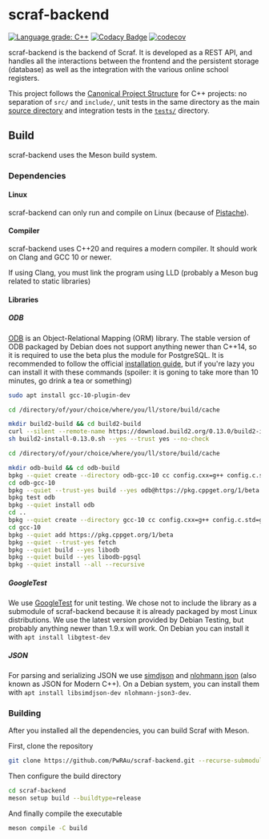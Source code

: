 # scraf-backend

[![Language grade: C++](https://img.shields.io/lgtm/grade/cpp/g/PwRAu/scraf-backend.svg?logo=lgtm&logoWidth=18)](https://lgtm.com/projects/g/PwRAu/scraf-backend/context:cpp)
[![Codacy Badge](https://api.codacy.com/project/badge/Grade/7a105015c95b49ae94ebfa41739a6c1c)](https://app.codacy.com/gh/PwRAu/scraf-backend?utm_source=github.com&utm_medium=referral&utm_content=PwRAu/scraf-backend&utm_campaign=Badge_Grade_Settings)
[![codecov](https://codecov.io/gh/PwRAu/scraf-backend/branch/main/graph/badge.svg?token=Q9PWI8IRXH)](https://codecov.io/gh/PwRAu/scraf-backend)

scraf-backend is the backend of Scraf. It is developed as a REST API, and handles all the interactions between the frontend and the persistent storage (database) as well as the integration with the various online school registers.

This project follows the [Canonical Project Structure](https://wg21.link/P1204R0) for C++ projects: no separation of `src/` and `include/`, unit tests in the same directory as the main [source directory](scraf-backend) and integration tests in the [`tests/`](tests) directory.

## Build

scraf-backend uses the Meson build system.

### Dependencies

#### Linux

scraf-backend can only run and compile on Linux (because of [Pistache](subprojects/pistache)).

#### Compiler

scraf-backend uses C++20 and requires a modern compiler. It should work on Clang and GCC 10 or newer.

If using Clang, you must link the program using LLD (probably a Meson bug related to static libraries)

#### Libraries

##### ODB

[ODB](https://www.codesynthesis.com/products/odb/) is an Object-Relational Mapping (ORM) library.
The stable version of ODB packaged by Debian does not support anything newer than C++14, so it is required to use the beta plus the module for PostgreSQL.
It is recommended to follow the official [installation guide](https://www.codesynthesis.com/products/odb/doc/install-build2.xhtml#linux), but if you're lazy you can install it with these commands (spoiler: it is goning to take more than 10 minutes, go drink a tea or something)

```sh
sudo apt install gcc-10-plugin-dev

cd /directory/of/your/choice/where/you/ll/store/build/cache

mkdir build2-build && cd build2-build
curl --silent --remote-name https://download.build2.org/0.13.0/build2-install-0.13.0.sh
sh build2-install-0.13.0.sh --yes --trust yes --no-check

cd /directory/of/your/choice/where/you/ll/store/build/cache

mkdir odb-build && cd odb-build
bpkg --quiet create --directory odb-gcc-10 cc config.cxx=g++ config.c.std=gnu17 config.cxx.std=gnu++17 config.cc.coptions=-O3 config.bin.rpath=/usr/local/lib config.install.root=/usr/local config.install.sudo=sudo
cd odb-gcc-10
bpkg --quiet --trust-yes build --yes odb@https://pkg.cppget.org/1/beta
bpkg test odb
bpkg --quiet install odb
cd ..
bpkg --quiet create --directory gcc-10 cc config.cxx=g++ config.c.std=gnu17 config.cxx.std=gnu++17 config.cc.coptions=-O3 config.install.root=/usr/local config.install.sudo=sudo
cd gcc-10
bpkg --quiet add https://pkg.cppget.org/1/beta
bpkg --quiet --trust-yes fetch
bpkg --quiet build --yes libodb
bpkg --quiet build --yes libodb-pgsql
bpkg --quiet install --all --recursive
```

##### GoogleTest

We use [GoogleTest](https://github.com/google/googletest) for unit testing. We chose not to include the library as a submodule of scraf-backend because it is already packaged by most Linux distributions. We use the latest version provided by Debian Testing, but probably anything newer than 1.9.x will work. On Debian you can install it with `apt install libgtest-dev`

##### JSON

For parsing and serializing JSON we use [simdjson](https://github.com/simdjson/simdjson) and [nlohmann json](https://github.com/nlohmann/json) (also known as JSON for Modern C++). On a Debian system, you can install them with `apt install libsimdjson-dev nlohmann-json3-dev`.

### Building

After you installed all the dependencies, you can build Scraf with Meson.

First, clone the repository

```sh
git clone https://github.com/PwRAu/scraf-backend.git --recurse-submodules
```

Then configure the build directory

```sh
cd scraf-backend
meson setup build --buildtype=release
```

And finally compile the executable

```sh
meson compile -C build
```
